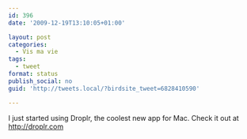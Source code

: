 ```yaml
---
id: 396
date: '2009-12-19T13:10:05+01:00'

layout: post
categories:
  - Vis ma vie
tags:
  - tweet
format: status
publish_social: no
guid: 'http://tweets.local/?birdsite_tweet=6828410590'

---
```


I just started using Droplr, the coolest new app for Mac. Check it out at http://droplr.com